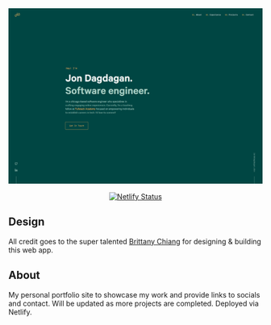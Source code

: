 <div align="center">
  <img alt="Logo" src="https://raw.githubusercontent.com/j-dags/Portfolio-v2/main/src/images/Portfolio.png" width="800" />
</div>

<p align="center">
  <a href="https://app.netlify.com/sites/jdags/deploys" target="_blank">
    <img src="https://api.netlify.com/api/v1/badges/854897a4-17fe-419b-8ecb-ed723799073b/deploy-status" alt="Netlify Status" />
  </a>
</p>

## Design

All credit goes to the super talented <a href="https://github.com/bchiang7/v1" target="_blank">Brittany Chiang</a> for designing & building this web app.

## About

My personal portfolio site to showcase my work and provide links to socials and contact. Will be updated as more projects are completed. Deployed via Netlify.
